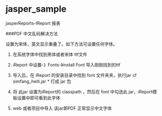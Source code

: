 jasper_sample
=============

jasperReports-IReport 报表


###PDF 中文乱码解决方法

设置为宋体，英文显示重叠了。如下方法可设置任何字体。

1. 在系统字体中找到黑体或者宋体 ttf文件

2. iReport 中设置-》Fonts-》install Font  导入刚刚找到的ttf

3. 导入后，在 iReport 的安装目录中找到 font 文件夹夹，执行jar cf simfang_heiti.jar * 打成 jar 包

4. 将 此jar 设置为iReport的 classpath ，然后在 font 中勾选此 jar，iReport模板设置中即可看到此字体

5. web 或者项目中导入 该jar即PDF 正常显示中文字体

